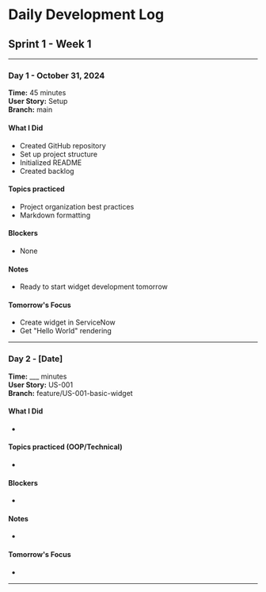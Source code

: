 # Daily Development Log

## Sprint 1 - Week 1

---

### Day 1 - October 31, 2024
**Time:** 45 minutes  
**User Story:** Setup  
**Branch:** main

#### What I Did
- Created GitHub repository
- Set up project structure
- Initialized README
- Created backlog

#### Topics practiced
- Project organization best practices
- Markdown formatting

#### Blockers
- None

#### Notes
- Ready to start widget development tomorrow

#### Tomorrow's Focus
- Create widget in ServiceNow
- Get "Hello World" rendering

---

### Day 2 - [Date]
**Time:** ___ minutes  
**User Story:** US-001  
**Branch:** feature/US-001-basic-widget

#### What I Did
- 

#### Topics practiced (OOP/Technical)
- 

#### Blockers
- 

#### Notes
- 

#### Tomorrow's Focus
- 

---
